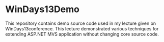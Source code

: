 WinDays13Demo
=============

This repository contains demo source code used in my lecture given on WinDays13conference. This lecture demonstrated various techniques for extending ASP.NET MVS application without changing core source code.
